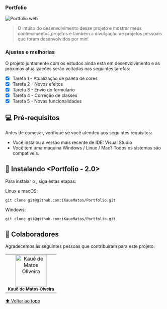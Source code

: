 ### Portfolio

![Portfolio web](https://user-images.githubusercontent.com/98132837/217393496-d8798fa5-5181-488b-a304-8e4a5fdfd144.png)



> O intuito do desenvolvimento desse projeto  e mostrar meus conhecimentos,projetos e também a divulgação de projetos pessoais que foram desenvolvidos por min!


### Ajustes e melhorias

O projeto juntamente com os estudos ainda está em desenvolvimento e as próximas atualizações serão voltadas nas seguintes tarefas:

- [x] Tarefa 1 - Atualização de paleta de cores
- [x] Tarefa 2 - Novos efeitos 
- [x] Tarefa 3 - Envio do formulario
- [x] Tarefa 4 - Correção de classes
- [x] Tarefa 5 - Novas funcionalidades 

## 💻 Pré-requisitos

Antes de começar, verifique se você atendeu aos seguintes requisitos:
* Você instalou a versão mais recente de IDE: Visual Studio
* Você tem uma máquina Windows / Linux / Mac? Todos os sistemas são compativeis.


## 🚀 Instalando <Portfolio - 2.0>

Para instalar o <Portfolio>, siga estas etapas:

Linux e macOS:
```
git clone git@github.com:iKaueMatos/Portfolio.git
```

Windows:
```
git clone git@github.com:iKaueMatos/Portfolio.git 
```

## 🤝 Colaboradores

Agradecemos às seguintes pessoas que contribuíram para este projeto:

<table>
  <tr>
    <td align="center">
      <a href="#">
        <img src="https://avatars.githubusercontent.com/u/98132837?v=4" width="100px;" alt="Kauê de Matos Oliveira"/><br>
        <sub>
          <b>Kauê de Matos Oiveira</b>
        </sub>
      </a>
    </td>
 </tr>
</table>


[⬆ Voltar ao topo](#Projects-javascript)<br>




